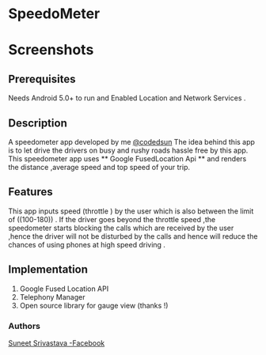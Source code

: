 # SpeedoMeter

# Screenshots



## Prerequisites 
Needs Android 5.0+ to run and Enabled Location and Network Services .


## Description
A speedometer app developed by me [@codedsun](https://github.com/codedsun)
The idea behind this app is to let drive the drivers on busy and rushy roads hassle free by this app.
This speedometer app uses ** Google FusedLocation Api **  and renders the distance ,average speed and top speed of your trip.

## Features 
This app inputs speed (throttle ) by the user which is also between the limit of ((100-180)) . If the driver goes beyond the throttle speed ,the speedometer starts blocking the calls which are received by the user ,hence the driver will not be disturbed by the calls and hence will reduce the chances of using phones at high speed driving .



## Implementation 

1. Google Fused Location API
2. Telephony Manager
3. Open source library for gauge view (thanks !)


### Authors
[Suneet Srivastava -Facebook](https://www.facebook.com/suneet.srivastava.583)
